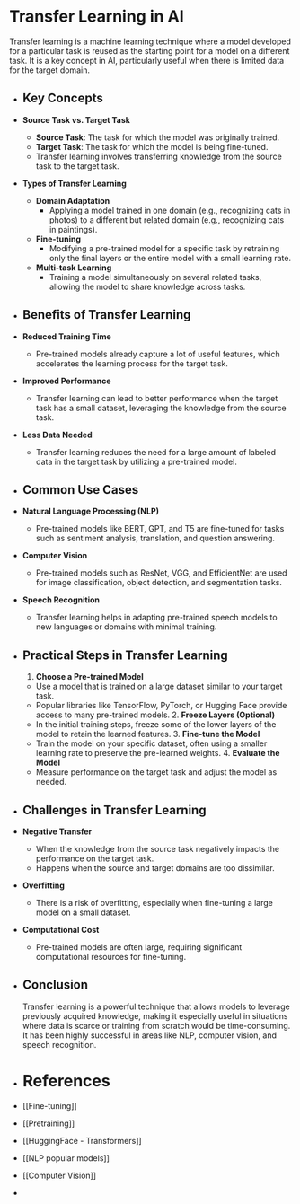 # Transfer Learning in AI

Transfer learning is a machine learning technique where a model developed for a particular task is reused as the starting point for a model on a different task. It is a key concept in AI, particularly useful when there is limited data for the target domain.
- ## Key Concepts
- **Source Task vs. Target Task**
	- **Source Task**: The task for which the model was originally trained.
	- **Target Task**: The task for which the model is being fine-tuned.
	- Transfer learning involves transferring knowledge from the source task to the target task.
- **Types of Transfer Learning**
	- **Domain Adaptation**
		- Applying a model trained in one domain (e.g., recognizing cats in photos) to a different but related domain (e.g., recognizing cats in paintings).
	- **Fine-tuning**
		- Modifying a pre-trained model for a specific task by retraining only the final layers or the entire model with a small learning rate.
	- **Multi-task Learning**
		- Training a model simultaneously on several related tasks, allowing the model to share knowledge across tasks.
- ## Benefits of Transfer Learning
- **Reduced Training Time**
	- Pre-trained models already capture a lot of useful features, which accelerates the learning process for the target task.
- **Improved Performance**
	- Transfer learning can lead to better performance when the target task has a small dataset, leveraging the knowledge from the source task.
- **Less Data Needed**
	- Transfer learning reduces the need for a large amount of labeled data in the target task by utilizing a pre-trained model.
- ## Common Use Cases
- **Natural Language Processing (NLP)**
	- Pre-trained models like BERT, GPT, and T5 are fine-tuned for tasks such as sentiment analysis, translation, and question answering.
- **Computer Vision**
	- Pre-trained models such as ResNet, VGG, and EfficientNet are used for image classification, object detection, and segmentation tasks.
- **Speech Recognition**
	- Transfer learning helps in adapting pre-trained speech models to new languages or domains with minimal training.
- ## Practical Steps in Transfer Learning
  
  1. **Choose a Pre-trained Model**
	- Use a model that is trained on a large dataset similar to your target task.
	- Popular libraries like TensorFlow, PyTorch, or Hugging Face provide access to many pre-trained models.
	  2. **Freeze Layers (Optional)**
	- In the initial training steps, freeze some of the lower layers of the model to retain the learned features.
	  3. **Fine-tune the Model**
	- Train the model on your specific dataset, often using a smaller learning rate to preserve the pre-learned weights.
	  4. **Evaluate the Model**
	- Measure performance on the target task and adjust the model as needed.
- ## Challenges in Transfer Learning
- **Negative Transfer**
	- When the knowledge from the source task negatively impacts the performance on the target task.
	- Happens when the source and target domains are too dissimilar.
- **Overfitting**
	- There is a risk of overfitting, especially when fine-tuning a large model on a small dataset.
- **Computational Cost**
	- Pre-trained models are often large, requiring significant computational resources for fine-tuning.
- ## Conclusion
  
  Transfer learning is a powerful technique that allows models to leverage previously acquired knowledge, making it especially useful in situations where data is scarce or training from scratch would be time-consuming. It has been highly successful in areas like NLP, computer vision, and speech recognition.
- # References
- [[Fine-tuning]]
- [[Pretraining]]
- [[HuggingFace - Transformers]]
- [[NLP popular models]]
- [[Computer Vision]]
-